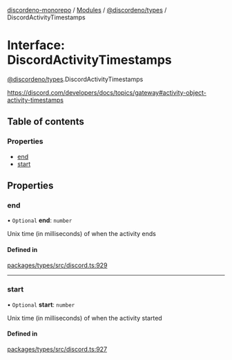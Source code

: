 [discordeno-monorepo](../README.md) / [Modules](../modules.md) / [@discordeno/types](../modules/discordeno_types.md) / DiscordActivityTimestamps

# Interface: DiscordActivityTimestamps

[@discordeno/types](../modules/discordeno_types.md).DiscordActivityTimestamps

https://discord.com/developers/docs/topics/gateway#activity-object-activity-timestamps

## Table of contents

### Properties

- [end](discordeno_types.DiscordActivityTimestamps.md#end)
- [start](discordeno_types.DiscordActivityTimestamps.md#start)

## Properties

### end

• `Optional` **end**: `number`

Unix time (in milliseconds) of when the activity ends

#### Defined in

[packages/types/src/discord.ts:929](https://github.com/deepsarda/discordeno/blob/c6dc30bb/packages/types/src/discord.ts#L929)

---

### start

• `Optional` **start**: `number`

Unix time (in milliseconds) of when the activity started

#### Defined in

[packages/types/src/discord.ts:927](https://github.com/deepsarda/discordeno/blob/c6dc30bb/packages/types/src/discord.ts#L927)
